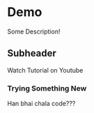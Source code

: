 # Demo

Some Description!

## Subheader

Watch Tutorial on Youtube

### Trying Something New

Han bhai chala code???